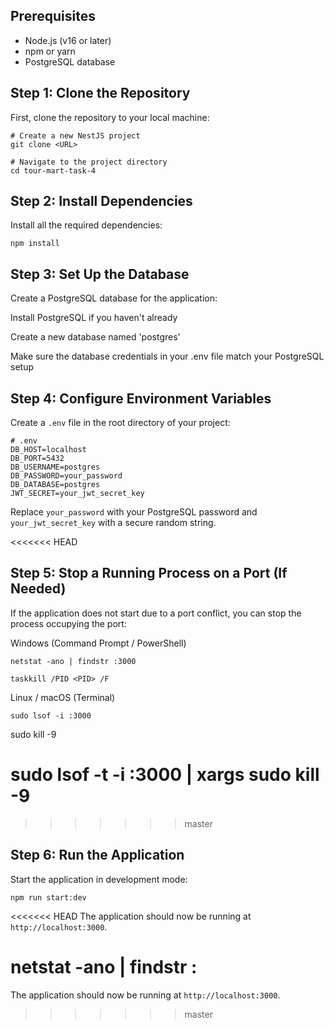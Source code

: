 ## Prerequisites
- Node.js (v16 or later)
- npm or yarn
- PostgreSQL database


## Step 1: Clone the Repository

First, clone the repository to your local machine:

```shellscript
# Create a new NestJS project
git clone <URL>

# Navigate to the project directory
cd tour-mart-task-4
```

## Step 2: Install Dependencies

Install all the required dependencies:

```shellscript
npm install
```

## Step 3: Set Up the Database

Create a PostgreSQL database for the application:

Install PostgreSQL if you haven't already

Create a new database named 'postgres'

Make sure the database credentials in your .env file match your PostgreSQL setup

## Step 4: Configure Environment Variables

Create a `.env` file in the root directory of your project:

```shellscript
# .env
DB_HOST=localhost
DB_PORT=5432
DB_USERNAME=postgres
DB_PASSWORD=your_password
DB_DATABASE=postgres
JWT_SECRET=your_jwt_secret_key
```

Replace `your_password` with your PostgreSQL password and `your_jwt_secret_key` with a secure random string.

<<<<<<< HEAD
## Step 5: Stop a Running Process on a Port (If Needed)
If the application does not start due to a port conflict, you can stop the process occupying the port:

Windows (Command Prompt / PowerShell)
```shellscript
netstat -ano | findstr :3000
```

```shellscript
taskkill /PID <PID> /F
```

Linux / macOS (Terminal)

```shellscript
sudo lsof -i :3000
```

sudo kill -9 <PID>

sudo lsof -t -i :3000 | xargs sudo kill -9
=======
>>>>>>> master

## Step 6: Run the Application

Start the application in development mode:

```shellscript
npm run start:dev
```

<<<<<<< HEAD
The application should now be running at `http://localhost:3000`.


netstat -ano | findstr :<PORT>
=======
The application should now be running at `http://localhost:3000`.
>>>>>>> master
